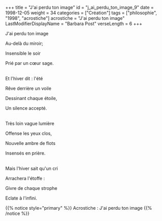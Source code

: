 +++
title = "J'ai perdu ton image"
id = "j_ai_perdu_ton_image_9"
date = 1998-12-05
weight = 34
categories = ["Création"]
tags = ["philosophie", "1998", "acrostiche"]
acrostiche = "J'ai perdu ton image"
LastModifierDisplayName = "Barbara Post"
verseLength = 6
+++

J'ai perdu ton image

Au-delà du miroir;

Insensible le soir

Prié par un cœur sage.

 \
Et l'hiver dit : l'été

Rêve derrière un voile

Dessinant chaque étoile,

Un silence accepté.

 \
Très loin vague lumière

Offense les yeux clos,

Nouvelle ambre de flots

Insensés en prière.

 \
Mais l'hiver sait qu'un cri

Arrachera l'étoffe :

Givre de chaque strophe

Eclate à l'infini.

{{% notice style="primary" %}}
Acrostiche : J'ai perdu ton image
{{% /notice %}}
